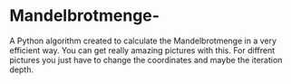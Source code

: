 # Mandelbrotmenge-
A Python algorithm created to calculate the Mandelbrotmenge in a very efficient way. You can get really amazing pictures with this. For diffrent pictures you just have to change the coordinates and maybe the iteration depth.
